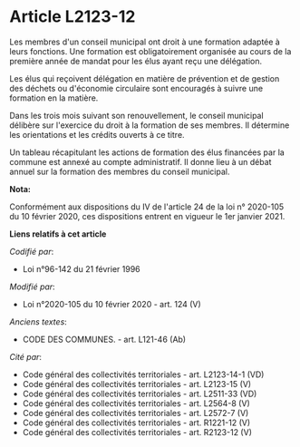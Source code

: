 # Article L2123-12

Les membres d'un conseil municipal ont droit à une formation adaptée à leurs fonctions. Une formation est obligatoirement
organisée au cours de la première année de mandat pour les élus ayant reçu une délégation.

Les élus qui reçoivent délégation en matière de prévention et de gestion des déchets ou d'économie circulaire sont encouragés
à suivre une formation en la matière.

Dans les trois mois suivant son renouvellement, le conseil municipal délibère sur l'exercice du droit à la formation de ses
membres. Il détermine les orientations et les crédits ouverts à ce titre.

Un tableau récapitulant les actions de formation des élus financées par la commune est annexé au compte administratif. Il
donne lieu à un débat annuel sur la formation des membres du conseil municipal.

**Nota:**

Conformément aux dispositions du IV de l'article 24 de la loi n° 2020-105 du 10 février 2020, ces dispositions entrent en
vigueur le 1er janvier 2021.

**Liens relatifs à cet article**

_Codifié par_:

  - Loi n°96-142 du 21 février 1996

_Modifié par_:

  - Loi n°2020-105 du 10 février 2020 - art. 124 (V)

_Anciens textes_:

  - CODE DES COMMUNES. - art. L121-46 (Ab)

_Cité par_:

  - Code général des collectivités territoriales - art. L2123-14-1 (VD)
  - Code général des collectivités territoriales - art. L2123-15 (V)
  - Code général des collectivités territoriales - art. L2511-33 (VD)
  - Code général des collectivités territoriales - art. L2564-8 (V)
  - Code général des collectivités territoriales - art. L2572-7 (V)
  - Code général des collectivités territoriales - art. R1221-12 (V)
  - Code général des collectivités territoriales - art. R2123-12 (V)
